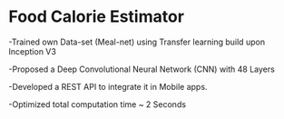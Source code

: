 # Food Calorie Estimator

-Trained own Data-set (Meal-net) using Transfer learning build upon Inception V3

-Proposed a Deep Convolutional Neural Network (CNN) with 48 Layers

-Developed a REST API to integrate it in Mobile apps.

-Optimized total computation time ~ 2 Seconds
